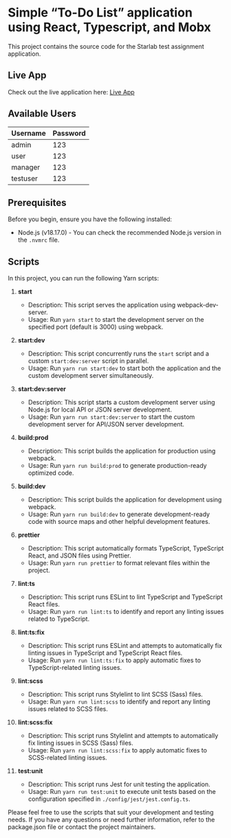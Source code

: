 # Simple “To-Do List” application using React, Typescript, and Mobx

This project contains the source code for the Starlab test assignment application.

## Live App

Check out the live application here: [Live App](https://forstarlab.germans.dev/)

## Available Users

| Username  | Password |
|-----------|---------|
| admin     | 123     |
| user      | 123     |
| manager   | 123     |
| testuser  | 123     |

## Prerequisites

Before you begin, ensure you have the following installed:

- Node.js (v18.17.0) - You can check the recommended Node.js version in the `.nvmrc` file.

## Scripts

In this project, you can run the following Yarn scripts:

1. **start**
    - Description: This script serves the application using webpack-dev-server.
    - Usage: Run `yarn start` to start the development server on the specified port (default is 3000) using webpack.

2. **start:dev**
    - Description: This script concurrently runs the `start` script and a custom `start:dev:server` script in parallel.
    - Usage: Run `yarn run start:dev` to start both the application and the custom development server simultaneously.

3. **start:dev:server**
    - Description: This script starts a custom development server using Node.js for local API or JSON server development.
    - Usage: Run `yarn run start:dev:server` to start the custom development server for API/JSON server development.

4. **build:prod**
    - Description: This script builds the application for production using webpack.
    - Usage: Run `yarn run build:prod` to generate production-ready optimized code.

5. **build:dev**
    - Description: This script builds the application for development using webpack.
    - Usage: Run `yarn run build:dev` to generate development-ready code with source maps and other helpful development features.

6. **prettier**
    - Description: This script automatically formats TypeScript, TypeScript React, and JSON files using Prettier.
    - Usage: Run `yarn run prettier` to format relevant files within the project.

7. **lint:ts**
    - Description: This script runs ESLint to lint TypeScript and TypeScript React files.
    - Usage: Run `yarn run lint:ts` to identify and report any linting issues related to TypeScript.

8. **lint:ts:fix**
    - Description: This script runs ESLint and attempts to automatically fix linting issues in TypeScript and TypeScript React files.
    - Usage: Run `yarn run lint:ts:fix` to apply automatic fixes to TypeScript-related linting issues.

9. **lint:scss**
    - Description: This script runs Stylelint to lint SCSS (Sass) files.
    - Usage: Run `yarn run lint:scss` to identify and report any linting issues related to SCSS files.

10. **lint:scss:fix**
    - Description: This script runs Stylelint and attempts to automatically fix linting issues in SCSS (Sass) files.
    - Usage: Run `yarn run lint:scss:fix` to apply automatic fixes to SCSS-related linting issues.

11. **test:unit**
    - Description: This script runs Jest for unit testing the application.
    - Usage: Run `yarn run test:unit` to execute unit tests based on the configuration specified in `./config/jest/jest.config.ts`.

Please feel free to use the scripts that suit your development and testing needs. If you have any questions or need further information, refer to the package.json file or contact the project maintainers.
